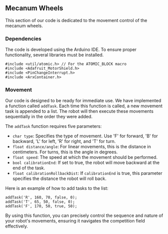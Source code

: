 ## Mecanum Wheels

This section of our code is dedicated to the movement control of the mecanum wheels.

### Dependencies

The code is developed using the Arduino IDE. To ensure proper functionality, several libraries must be installed.

```
#include <util/atomic.h> // For the ATOMIC_BLOCK macro
#include <Adafruit_MotorShield.h>
#include <PinChangeInterrupt.h>
#include <ArxContainer.h>
```

### Movement

Our code is designed to be ready for immediate use. We have implemented a function called `addTask`. Each time this function is called, a new movement task is appended to a list. The robot will then execute these movements sequentially in the order they were added.

The `addTask` function requires five parameters:

- `char type`: Specifies the type of movement. Use 'F' for forward, 'B' for backward, 'L' for left, 'R' for right, and 'T' for turn.
- `float distance/angle`: For linear movements, this is the distance in centimeters. For turns, this is the angle in degrees.
- `float speed`: The speed at which the movement should be performed.
- `bool calibrationEnd`: If set to true, the robot will move backward at the end of the task.
- `float calibrationRollbackDist`: If `calibrationEnd` is true, this parameter specifies the distance the robot will roll back.

Here is an example of how to add tasks to the list:

```
addTask('R', 160, 70, false, 0);
addTask('T', 65, 50, false, 0);
addTask('F', 170, 50, true, 50);
```

By using this function, you can precisely control the sequence and nature of your robot's movements, ensuring it navigates the competition field effectively.
